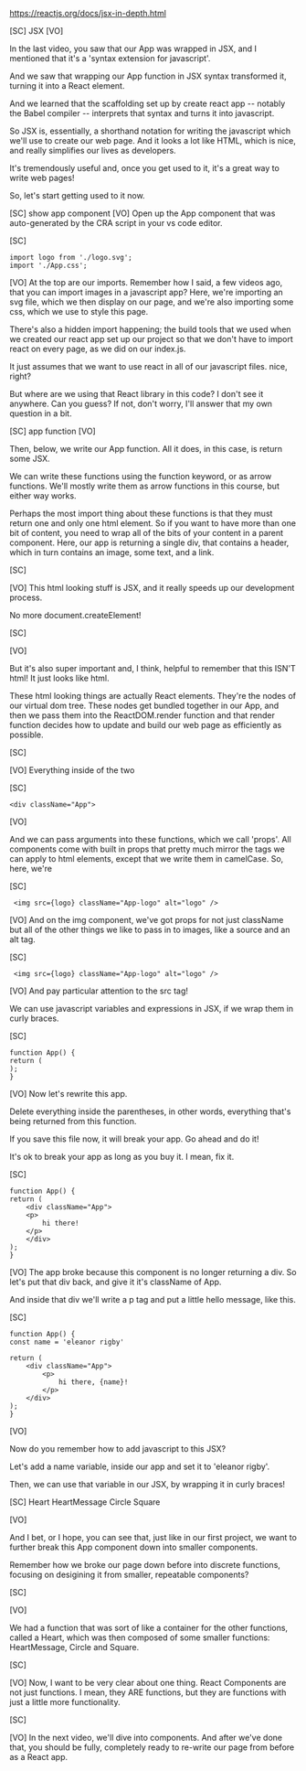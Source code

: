 https://reactjs.org/docs/jsx-in-depth.html

[SC]
JSX
[VO]

In the last video, you saw that our App was wrapped in JSX, and I mentioned that it's a 'syntax extension for javascript'.

And we saw that wrapping our App function in JSX syntax transformed it, turning it into a React element.

And we learned that the scaffolding set up by create react app -- notably the Babel compiler -- interprets that syntax and turns it into javascript.

So JSX is, essentially, a shorthand notation for writing the javascript which we'll use to create our web page. And it looks a lot like HTML, which is nice, and really simplifies our lives as developers.

It's tremendously useful and, once you get used to it, it's a great way to write web pages!

So, let's start getting used to it now.

[SC]
show app component
[VO]
Open up the App component that was auto-generated by the CRA script in your vs code editor.

[SC]

    import logo from './logo.svg';
    import './App.css';

[VO]
At the top are our imports. Remember how I said, a few videos ago, that you can import images in a javascript app? Here, we're importing an svg file, which we then display on our page, and we're also importing some css, which we use to style this page.

There's also a hidden import happening; the build tools that we used when we created our react app set up our project so that we don't have to import react on every page, as we did on our index.js.

It just assumes that we want to use react in all of our javascript files. nice, right?

But where are we using that React library in this code? I don't see it anywhere. Can you guess? If not, don't worry, I'll answer that my own question in a bit.

[SC]
app function
[VO]

Then, below, we write our App function. All it does, in this case, is return some JSX.

We can write these functions using the function keyword, or as arrow functions. We'll mostly write them as arrow functions in this course, but either way works.

Perhaps the most import thing about these functions is that they must return one and only one html element. So if you want to have more than one bit of content, you need to wrap all of the bits of your content in a parent component. Here, our app is returning a single div, that contains a header, which in turn contains an image, some text, and a link.

[SC]

[VO]
This html looking stuff is JSX, and it really speeds up our development process.

No more document.createElement!

[SC]

<div className="App">

[VO]

But it's also super important and, I think, helpful to remember that this ISN'T html! It just looks like html.

These html looking things are actually React elements. They're the nodes of our virtual dom tree. These nodes get bundled together in our App, and then we pass them into the ReactDOM.render function and that render function decides how to update and build our web page as efficiently as possible.

[SC]

[VO]
Everything inside of the two

[SC]

    <div className="App">

[VO]

And we can pass arguments into these functions, which we call 'props'. All components come with built in props that pretty much mirror the tags we can apply to html elements, except that we write them in camelCase. So, here, we're

[SC]

     <img src={logo} className="App-logo" alt="logo" />

[VO]
And on the img component, we've got props for not just className but all of the other things we like to pass in to images, like a source and an alt tag.

[SC]

     <img src={logo} className="App-logo" alt="logo" />

[VO]
And pay particular attention to the src tag!

We can use javascript variables and expressions in JSX, if we wrap them in curly braces.

[SC]

    function App() {
    return (
    );
    }

[VO]
Now let's rewrite this app.

Delete everything inside the parentheses, in other words, everything that's being returned from this function.

If you save this file now, it will break your app. Go ahead and do it!

It's ok to break your app as long as you buy it. I mean, fix it.

[SC]

    function App() {
    return (
        <div className="App">
        <p>
            hi there!
        </p>
        </div>
    );
    }

[VO]
The app broke because this component is no longer returning a div. So let's put that div back, and give it it's className of App.

And inside that div we'll write a p tag and put a little hello message, like this.

[SC]

    function App() {
    const name = 'eleanor rigby'

    return (
        <div className="App">
            <p>
                hi there, {name}!
            </p>
        </div>
    );
    }

[VO]

Now do you remember how to add javascript to this JSX?

Let's add a name variable, inside our app and set it to 'eleanor rigby'.

Then, we can use that variable in our JSX, by wrapping it in curly braces!

[SC]
Heart
HeartMessage
Circle
Square

[VO]

And I bet, or I hope, you can see that, just like in our first project, we want to further break this App component down into smaller components.

Remember how we broke our page down before into discrete functions, focusing on desigining it from smaller, repeatable components?

[SC]

[VO]

We had a function that was sort of like a container for the other functions, called a Heart, which was then composed of some smaller functions: HeartMessage, Circle and Square.

[SC]

[VO]
Now, I want to be very clear about one thing. React Components are not just functions. I mean, they ARE functions, but they are functions with just a little more functionality.

[SC]

[VO]
In the next video, we'll dive into components. And after we've done that, you should be fully, completely ready to re-write our page from before as a React app.
